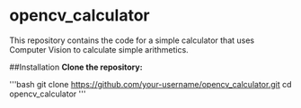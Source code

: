 # opencv_calculator
This repository contains the code for a simple calculator that uses Computer Vision to calculate simple arithmetics.

##Installation
**Clone the repository:**

'''bash
git clone https://github.com/your-username/opencv_calculator.git
cd opencv_calculator
'''


